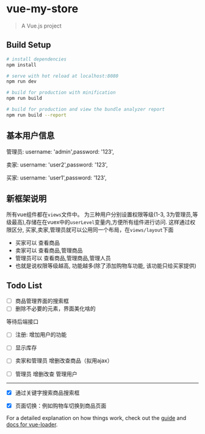 # vue-my-store

> A Vue.js project

## Build Setup

``` bash
# install dependencies
npm install

# serve with hot reload at localhost:8080
npm run dev

# build for production with minification
npm run build

# build for production and view the bundle analyzer report
npm run build --report
```

## 基本用户信息

管理员: username: 'admin',password: '123',

卖家: username: 'user2',password: '123',

买家: username: 'user1',password: '123',

## 新框架说明
所有vue组件都在`views`文件中。
为三种用户分别设置权限等级(1-3, 3为管理员,等级最高),存储在在vuex中的`userLevel`变量内,方便所有组件进行访问.
这样通过权限区分, 买家,卖家,管理员就可以公用同一个布局，在`views/layout`下面
- 买家可以 查看商品
- 卖家可以 查看商品,管理商品
- 管理员可以 查看商品,管理商品,管理人员
- 也就是说权限等级越高, 功能越多(除了添加购物车功能, 该功能只给买家提供)
## Todo List

- [ ] 商品管理界面的搜索框
- [ ] 删除不必要的元素，界面美化啥的

等待后端接口

- [ ] 注册: 增加用户的功能
- [ ] 显示库存
- [ ] 卖家和管理员 增删改查商品（拟用ajax）
- [ ] 管理员 增删改查 管理用户


---

- [x] 通过关键字搜索商品搜索框
- [x] 页面切换：例如购物车切换到商品页面





For a detailed explanation on how things work, check out the [guide](http://vuejs-templates.github.io/webpack/) and [docs for vue-loader](http://vuejs.github.io/vue-loader).
